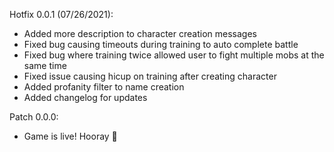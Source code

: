 Hotfix 0.0.1 (07/26/2021):
- Added more description to character creation messages
- Fixed bug causing timeouts during training to auto complete battle
- Fixed bug where training twice allowed user to fight multiple mobs at the same time
- Fixed issue causing hicup on training after creating character
- Added profanity filter to name creation
- Added changelog for updates

Patch 0.0.0:
- Game is live! Hooray 🥳
